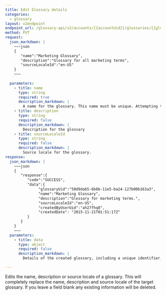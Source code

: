```yaml
---
title: Edit Glossary details
categories:
  - glossary
layout: v2endpoint
endpoint_url: /glossary-api/v2/accounts/{{accountUid}}/glossaries/{{glossaryUid}}
method: PUT
request:
  json_markdown: |
    ~~~json
    {
       "name":"Marketing Glossary",
       "description":"Glossary for all marketing terms",
       "sourceLocaleId":"en-US"
    }
    ~~~
    
  parameters:
    - title: name
      type: string
      required: true
      description_markdown: |
        A name for the glossary. This name must be unique. Attempting to use a name already in use in the account will return an error.
    - title: description
      type: string
      required: false
      description_markdown: |
        Description for the glossary
    - title: sourceLocaleId
      type: string
      required: false
      description_markdown: |
        Source locale for the glossary. 
response:
  json_markdown: |
    ~~~json
    {
       "response":{
          "code":"SUCCESS",
          "data":{
               "glossaryUid":"50d9dab5-6b8b-11e5-ba24-127b00b163a3",
               "name":"Marketing Glossary",
               "description":"Glossary for marketing terms.",
               "sourceLocaleId":"en-US",
               "createdByUserUid":"ah27fhq8",
               "createdDate": "2015-11-21T01:51:17Z"
          }
       }
    }
    ~~~
  parameters:
    - title: data
      type: object
      required: false
      description_markdown: |
        Details of the created glossary, including a unique identifier, glossary name, description, source locale, created date and an ID for the user who created the glossary.

---
```


Edits the name, description or source locale of a glossary. This will completely replace the name, description and source locale of the target glossary. If you leave a field blank any existing information will be deleted.
